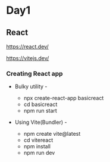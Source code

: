 # Day1

## React

https://react.dev/

https://vitejs.dev/

### Creating React app

- Bulky utility -

  - npx create-react-app basicreact
  - cd basicreact
  - npm run start

- Using Vite(Bundler) -

  - npm create vite@latest
  - cd vitereact
  - npm install
  - npm run dev
